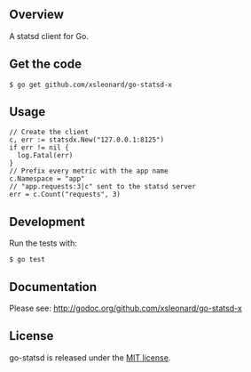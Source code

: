 ## Overview

A statsd client for Go.

## Get the code

    $ go get github.com/xsleonard/go-statsd-x

## Usage

    // Create the client
    c, err := statsdx.New("127.0.0.1:8125")
    if err != nil {
      log.Fatal(err)
    }
    // Prefix every metric with the app name
    c.Namespace = "app"
    // "app.requests:3|c" sent to the statsd server
    err = c.Count("requests", 3)

## Development

Run the tests with:

    $ go test

## Documentation

Please see: http://godoc.org/github.com/xsleonard/go-statsd-x

## License

go-statsd is released under the [MIT license](http://www.opensource.org/licenses/mit-license.php).

